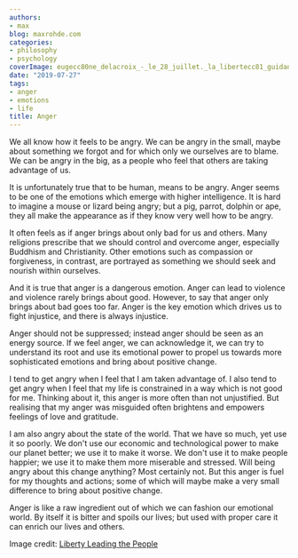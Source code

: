 ```yaml
---
authors:
- max
blog: maxrohde.com
categories:
- philosophy
- psychology
coverImage: eugecc80ne_delacroix_-_le_28_juillet._la_libertecc81_guidant_le_peuple.jpg
date: "2019-07-27"
tags:
- anger
- emotions
- life
title: Anger
---
```


We all know how it feels to be angry. We can be angry in the small, maybe about something we forgot and for which only we ourselves are to blame. We can be angry in the big, as a people who feel that others are taking advantage of us.

It is unfortunately true that to be human, means to be angry. Anger seems to be one of the emotions which emerge with higher intelligence. It is hard to imagine a mouse or lizard being angry; but a pig, parrot, dolphin or ape, they all make the appearance as if they know very well how to be angry.

It often feels as if anger brings about only bad for us and others. Many religions prescribe that we should control and overcome anger, especially Buddhism and Christianity. Other emotions such as compassion or forgiveness, in contrast, are portrayed as something we should seek and nourish within ourselves.

And it is true that anger is a dangerous emotion. Anger can lead to violence and violence rarely brings about good. However, to say that anger only brings about bad goes too far. Anger is the key emotion which drives us to fight injustice, and there is always injustice.

Anger should not be suppressed; instead anger should be seen as an energy source. If we feel anger, we can acknowledge it, we can try to understand its root and use its emotional power to propel us towards more sophisticated emotions and bring about positive change.

I tend to get angry when I feel that I am taken advantage of. I also tend to get angry when I feel that my life is constrained in a way which is not good for me. Thinking about it, this anger is more often than not unjustified. But realising that my anger was misguided often brightens and empowers feelings of love and gratitude.

I am also angry about the state of the world. That we have so much, yet use it so poorly. We don't use our economic and technological power to make our planet better; we use it to make it worse. We don't use it to make people happier; we use it to make them more miserable and stressed. Will being angry about this change anything? Most certainly not. But this anger is fuel for my thoughts and actions; some of which will maybe make a very small difference to bring about positive change.

Anger is like a raw ingredient out of which we can fashion our emotional world. By itself it is bitter and spoils our lives; but used with proper care it can enrich our lives and others.

Image credit: [Liberty Leading the People](https://en.wikipedia.org/wiki/Liberty_Leading_the_People)